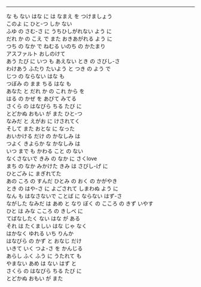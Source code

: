 
---

な も ない はな に は なまえ を つけましょう  
このよ に ひと-つ しか ない  
ふゆ の さむ-さ に うちひしがれない よう に  
だれ か の こえ で また おきあがれる よう に  
つち の なか で ねむる いのち の かたまり  
アスファルト おしのけて  
あう たび に いつ も あえない とき の さびし-さ  
わけあう ふたり たいよう と つき の よう で  
じつ の ならない はな も  
つぼみ の まま ちる はな も  
あなた と だれ か の これ から を  
はる の かぜ を あびて みてる  
さくら の はなびら ちる たび に  
とどかぬ おもい が また ひと-つ  
なみだ と えがお に けされてく  
そして また おとな に なった  
おいかける だけ の かなしみ は  
つよく きよらか な かなしみ は  
いつ まで も かわる こと の ない  
なくさないで きみ の なか に さくlove  
まち の なか みかけた きみ は さびし-げ に  
ひとごみ に まぎれてた  
あの ころ の すんだ ひとみ の おく の かがやき  
とき の はや-さ に よごされて しまわぬ よう に  
なん も はなさないで ことば に ならない はず-さ  
ながした なみだ は あめ と なり ぼく の こころ の きず いやす  
ひと は みな こころ の きしべ に  
てばなしたく ない はな が ある  
それ は たくましい はな じゃ なく  
はかなく ゆれる いち りんか  
はなびら の かず と おなじ だけ  
いきて いく つよ-さ を かんじる  
あらし ふく ふう に うたれて も  
やまない あめ は ない はず と  
さくら の はなびら ちる たび に  
とどかぬ おもい が また